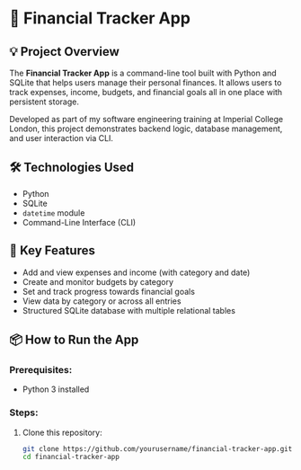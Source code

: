 # 💸 Financial Tracker App

## 💡 Project Overview
The **Financial Tracker App** is a command-line tool built with Python and SQLite that helps users manage their personal finances. It allows users to track expenses, income, budgets, and financial goals all in one place with persistent storage.

Developed as part of my software engineering training at Imperial College London, this project demonstrates backend logic, database management, and user interaction via CLI.

## 🛠️ Technologies Used
- Python
- SQLite
- `datetime` module
- Command-Line Interface (CLI)

## 🔑 Key Features
- Add and view expenses and income (with category and date)
- Create and monitor budgets by category
- Set and track progress towards financial goals
- View data by category or across all entries
- Structured SQLite database with multiple relational tables

## 📦 How to Run the App

### Prerequisites:
- Python 3 installed

### Steps:
1. Clone this repository:
   ```bash
   git clone https://github.com/yourusername/financial-tracker-app.git
   cd financial-tracker-app
